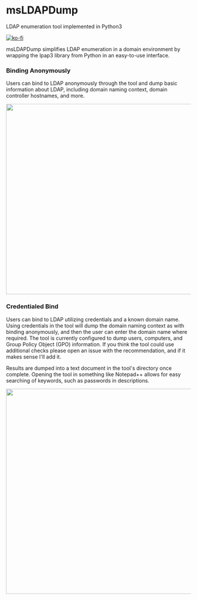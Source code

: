 # msLDAPDump
LDAP enumeration tool implemented in Python3

[![ko-fi](https://ko-fi.com/img/githubbutton_sm.svg)](https://ko-fi.com/M4M03Q2JN)

msLDAPDump simplifies LDAP enumeration in a domain environment by wrapping the lpap3 library from Python in an easy-to-use interface. 

### Binding Anonymously

Users can bind to LDAP anonymously through the tool and dump basic information about LDAP, including domain naming context, domain controller hostnames, and more.

<p align="center">
  <img src="https://github.com/dievus/msLDAPDump/blob/main/images/image1.png" width="902" height="520"/>
</p>

### Credentialed Bind

Users can bind to LDAP utilizing credentials and a known domain name. Using credentials in the tool will dump the domain naming context as with binding anonymously, and then the user can enter the domain name where required. The tool is currently configured to dump users, computers, and Group Policy Object (GPO) information. If you think the tool could use additional checks please open an issue with the recommendation, and if it makes sense I'll add it.

Results are dumped into a text document in the tool's directory once complete. Opening the tool in something like Notepad++ allows for easy searching of keywords, such as passwords in descriptions.

<p align="center">
  <img src="https://github.com/dievus/msLDAPDump/blob/main/images/image.png" width="781" height="560"/>
</p>
